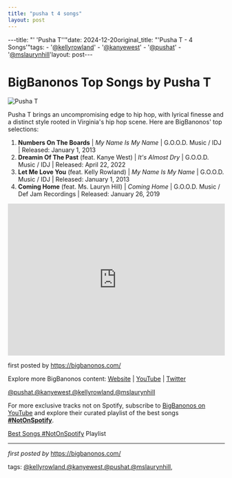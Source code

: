 ```yaml
---
title: "pusha t 4 songs"
layout: post
---
```

---title: "' 'Pusha T''"date: 2024-12-20original_title: "'Pusha T - 4 Songs'"tags:  - '[@kellyrowland](/tags/kellyrowland/)'  - '[@kanyewest](/tags/kanyewest/)'  - '[@pushat](/tags/pushat/)'  - '[@mslaurynhill](/tags/mslaurynhill/)'layout: post---<h1>BigBanonos Top Songs by Pusha T</h1><img src="https://media.vanityfair.com/photos/5b19bc3fef9c7776eebc661d/master/w_1280,c_limit/Pusha-T-Q&A-Adler.jpg" alt="Pusha T"> <p>Pusha T brings an uncompromising edge to hip hop, with lyrical finesse and a distinct style rooted in Virginia's hip hop scene. Here are BigBanonos' top selections:</p> <ol> <li><strong>Numbers On The Boards</strong> | <em>My Name Is My Name</em> | G.O.O.D. Music / IDJ | Released: January 1, 2013</li> <li><strong>Dreamin Of The Past</strong> (feat. Kanye West) | <em>It's Almost Dry</em> | G.O.O.D. Music / IDJ | Released: April 22, 2022</li> <li><strong>Let Me Love You</strong> (feat. Kelly Rowland) | <em>My Name Is My Name</em> | G.O.O.D. Music / IDJ | Released: January 1, 2013</li> <li><strong>Coming Home</strong> (feat. Ms. Lauryn Hill) | <em>Coming Home</em> | G.O.O.D. Music / Def Jam Recordings | Released: January 26, 2019</li></ol> <div> <iframe src="https://open.spotify.com/embed/playlist/7KuHoSsDnRoM0CORMBFLPQ?utm_source=generator" width="100%" height="352" frameborder="0" allow="autoplay; clipboard-write; encrypted-media; fullscreen; picture-in-picture" loading="lazy"></iframe></div> <p>first posted by <a href="https://bigbanonos.com/">https://bigbanonos.com/</a></p> <div> <p>Explore more BigBanonos content: <a href="https://bigbanonos.com/">Website</a> | <a href="https://www.youtube.com/[@BigBanonos](/tags/BigBanonos/)">YouTube</a> | <a href="https://x.com/bigbanonos">Twitter</a></p></div> <!-- Tags --><p>[@pushat](/tags/pushat/),[@kanyewest](/tags/kanyewest/),[@kellyrowland](/tags/kellyrowland/),[@mslaurynhill](/tags/mslaurynhill/)</p><!--Subscribe and Playlist Links--><div>    <p>For more exclusive tracks not on Spotify, subscribe to <a href="https://www.youtube.com/[@BigBanonos](/tags/BigBanonos/)" target="_blank">BigBanonos on YouTube</a> and explore their curated playlist of the best songs <strong>[#NotOnSpotify](/tags/NotOnSpotify/)</strong>.</p>    <p><a href="https://www.youtube.com/playlist?list=PLtuNtuTatqI0kFahUCbtbfenC_ET5O_tr" target="_blank">Best Songs [#NotOnSpotify](/tags/NotOnSpotify/) Playlist<br /></a></p></div><hr /><p><em>first posted by</em> <a href="https://bigbanonos.com/" rel="noopener" target="_new">https://bigbanonos.com/</a></p><p>tags: [@kellyrowland](/tags/kellyrowland/),[@kanyewest](/tags/kanyewest/),[@pushat](/tags/pushat/),[@mslaurynhill](/tags/mslaurynhill/),</p>